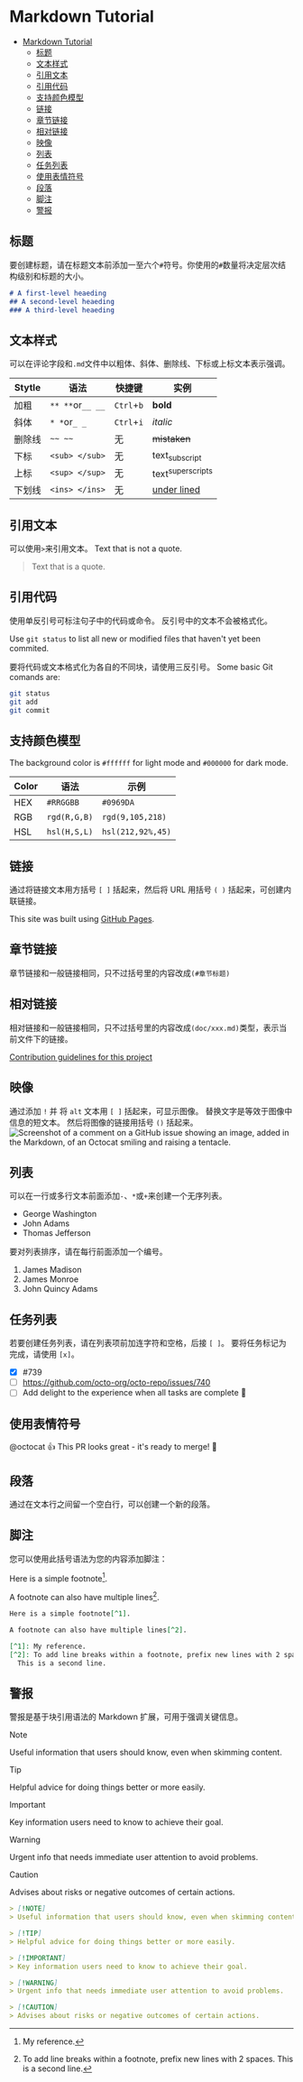 # Markdown Tutorial

<!--toc:start-->
- [Markdown Tutorial](#markdown-tutorial)
  - [标题](#标题)
  - [文本样式](#文本样式)
  - [引用文本](#引用文本)
  - [引用代码](#引用代码)
  - [支持颜色模型](#支持颜色模型)
  - [链接](#链接)
  - [章节链接](#章节链接)
  - [相对链接](#相对链接)
  - [映像](#映像)
  - [列表](#列表)
  - [任务列表](#任务列表)
  - [使用表情符号](#使用表情符号)
  - [段落](#段落)
  - [脚注](#脚注)
  - [警报](#警报)
  <!--toc:end-->

## 标题

要创建标题，请在标题文本前添加一至六个`#`符号。你使用的`#`数量将决定层次结构级别和标题的大小。

```md
# A first-level heaeding
## A second-level heaeding
### A third-level heaeding
```

## 文本样式

可以在评论字段和`.md`文件中以粗体、斜体、删除线、下标或上标文本表示强调。

| Stytle | 语法             | 快捷键     | 实例                        |
|--------|------------------|------------|-----------------------------|
| 加粗   | `** **`or`__ __` | `Ctrl`+`b` | **bold**                    |
| 斜体   | `* *`or`_ _`     | `Ctrl`+`i` | *italic*                    |
| 删除线 | `~~ ~~`          | 无         | ~~mistaken~~                |
| 下标   | `<sub> </sub>`   | 无         | text<sub>subscript</sub>    |
| 上标   | `<sup> </sup>`   | 无         | text<sup>superscripts</sup> |
| 下划线 | `<ins> </ins>`   | 无         | <ins>under lined</ins>      |

## 引用文本

可以使用`>`来引用文本。
Text that is not a quote.
>Text that is a quote.

## 引用代码

使用单反引号可标注句子中的代码或命令。 反引号中的文本不会被格式化。

Use `git status` to list all new or modified files that haven't yet been commited.

要将代码或文本格式化为各自的不同块，请使用三反引号。
Some basic Git comands are:

```bash
git status
git add
git commit
```

## 支持颜色模型

The background color is `#ffffff` for light mode and `#000000` for dark mode.

| Color | 语法         | 示例              |
|-------|--------------|-------------------|
| HEX   | `#RRGGBB`    | `#0969DA`         |
| RGB   | `rgd(R,G,B)` | `rgd(9,105,218)`  |
| HSL   | `hsl(H,S,L)` | `hsl(212,92%,45)` |

## 链接

通过将链接文本用方括号 `[ ]` 括起来，然后将 URL 用括号 `( )` 括起来，可创建内联链接。

This site was built using [GitHub Pages](https://pages.github.com/).

## 章节链接

章节链接和一般链接相同，只不过括号里的内容改成`(#章节标题)`

## 相对链接

相对链接和一般链接相同，只不过括号里的内容改成`(doc/xxx.md)`类型，表示当前文件下的链接。

[Contribution guidelines for this project](docs/CONTRIBUTING.md)

## 映像

通过添加 `!` 并 将 `alt` 文本用 `[ ]` 括起来，可显示图像。
替换文字是等效于图像中信息的短文本。 然后将图像的链接用括号 `()` 括起来。
![Screenshot of a comment on a GitHub issue showing an image, added in the Markdown, of an Octocat smiling and raising a tentacle.](https://myoctocat.com/assets/images/base-octocat.svg)

## 列表

可以在一行或多行文本前面添加`-`、`*`或`+`来创建一个无序列表。

- George Washington
- John Adams
- Thomas Jefferson

要对列表排序，请在每行前面添加一个编号。

1. James Madison
2. James Monroe
3. John Quincy Adams

## 任务列表

若要创建任务列表，请在列表项前加连字符和空格，后接 `[ ]`。 要将任务标记为完成，请使用 `[x]`。

- [x] #739
- [ ] <https://github.com/octo-org/octo-repo/issues/740>
- [ ] Add delight to the experience when all tasks are complete 🎉

## 使用表情符号

@octocat 👍 This PR looks great - it's ready to merge! 🤭

## 段落

通过在文本行之间留一个空白行，可以创建一个新的段落。

## 脚注

您可以使用此括号语法为您的内容添加脚注：

Here is a simple footnote[^1].

A footnote can also have multiple lines[^2].

[^1]: My reference.
[^2]: To add line breaks within a footnote, prefix new lines with 2 spaces.
  This is a second line.

```md
Here is a simple footnote[^1].

A footnote can also have multiple lines[^2].

[^1]: My reference.
[^2]: To add line breaks within a footnote, prefix new lines with 2 spaces.
  This is a second line.
```

## 警报

警报是基于块引用语法的 Markdown 扩展，可用于强调关键信息。

> [!NOTE]
> Useful information that users should know, even when skimming content.

> [!TIP]
> Helpful advice for doing things better or more easily.

> [!IMPORTANT]
> Key information users need to know to achieve their goal.

> [!WARNING]
> Urgent info that needs immediate user attention to avoid problems.

> [!CAUTION]
> Advises about risks or negative outcomes of certain actions.

```md
> [!NOTE]
> Useful information that users should know, even when skimming content.

> [!TIP]
> Helpful advice for doing things better or more easily.

> [!IMPORTANT]
> Key information users need to know to achieve their goal.

> [!WARNING]
> Urgent info that needs immediate user attention to avoid problems.

> [!CAUTION]
> Advises about risks or negative outcomes of certain actions.
```
